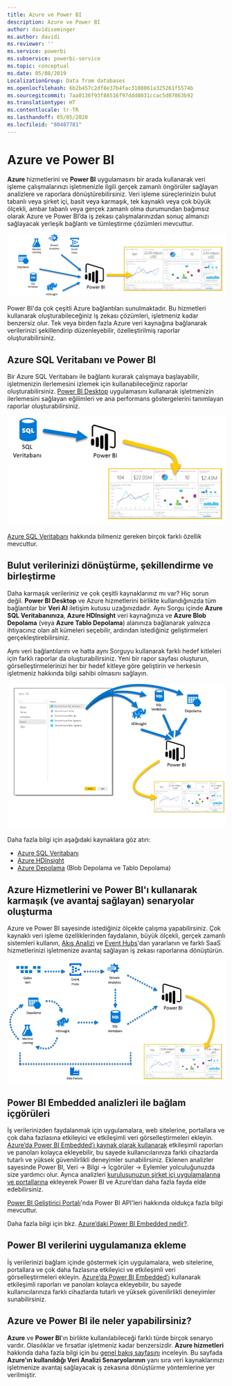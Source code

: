 ```yaml
---
title: Azure ve Power BI
description: Azure ve Power BI
author: davidiseminger
ms.author: davidi
ms.reviewer: ''
ms.service: powerbi
ms.subservice: powerbi-service
ms.topic: conceptual
ms.date: 05/08/2019
LocalizationGroup: Data from databases
ms.openlocfilehash: 6b2b457c2df8e37b4fac3108061a325261f5574b
ms.sourcegitcommit: 7aa0136f93f88516f97ddd8031ccac5d07863b92
ms.translationtype: HT
ms.contentlocale: tr-TR
ms.lasthandoff: 05/05/2020
ms.locfileid: "80487781"
---
```

# <a name="azure-and-power-bi"></a>Azure ve Power BI

**Azure** hizmetlerini ve **Power BI** uygulamasını bir arada kullanarak veri işleme çalışmalarınızı işletmenizle ilgili gerçek zamanlı öngörüler sağlayan analizlere ve raporlara dönüştürebilirsiniz. Veri işleme süreçlerinizin bulut tabanlı veya şirket içi, basit veya karmaşık, tek kaynaklı veya çok büyük ölçekli, ambar tabanlı veya gerçek zamanlı olma durumundan bağımsız olarak Azure ve Power BI’da iş zekası çalışmalarınızdan sonuç almanızı sağlayacak yerleşik bağlantı ve tümleştirme çözümleri mevcuttur.

![Azure](media/service-azure-and-power-bi/azure_1.png)

Power BI'da çok çeşitli Azure bağlantıları sunulmaktadır. Bu hizmetleri kullanarak oluşturabileceğiniz iş zekası çözümleri, işletmeniz kadar benzersiz olur. Tek veya birden fazla Azure veri kaynağına bağlanarak verilerinizi şekillendirip düzenleyebilir, özelleştirilmiş raporlar oluşturabilirsiniz.

## <a name="azure-sql-database-and-power-bi"></a>Azure SQL Veritabanı ve Power BI

Bir Azure SQL Veritabanı ile bağlantı kurarak çalışmaya başlayabilir, işletmenizin ilerlemesini izlemek için kullanabileceğiniz raporlar oluşturabilirsiniz. [Power BI Desktop](desktop-getting-started.md) uygulamasını kullanarak işletmenizin ilerlemesini sağlayan eğilimleri ve ana performans göstergelerini tanımlayan raporlar oluşturabilirsiniz.

![SQL’den Power BI’a](media/service-azure-and-power-bi/azure_2_sqltopbi.png)

[Azure SQL Veritabanı](https://azure.microsoft.com/services/sql-database/) hakkında bilmeniz gereken birçok farklı özellik mevcuttur.

## <a name="transform-shape-and-merge-your-cloud-data"></a>Bulut verilerinizi dönüştürme, şekillendirme ve birleştirme

Daha karmaşık verileriniz ve çok çeşitli kaynaklarınız mı var? Hiç sorun değil. **Power BI Desktop** ve Azure hizmetlerini birlikte kullandığınızda tüm bağlantılar bir **Veri Al** iletişim kutusu uzağınızdadır. Aynı Sorgu içinde **Azure SQL Veritabanınıza**, **Azure HDInsight** veri kaynağınıza ve **Azure Blob Depolama** (veya **Azure Tablo Depolama**) alanınıza bağlanarak yalnızca ihtiyacınız olan alt kümeleri seçebilir, ardından istediğiniz geliştirmeleri gerçekleştirebilirsiniz.

Aynı veri bağlantılarını ve hatta aynı Sorguyu kullanarak farklı hedef kitleleri için farklı raporlar da oluşturabilirsiniz. Yeni bir rapor sayfası oluşturun, görselleştirmelerinizi her bir hedef kitleye göre geliştirin ve herkesin işletmeniz hakkında bilgi sahibi olmasını sağlayın.

![Farklı kaynaklardan Power BI’a](media/service-azure-and-power-bi/azure_3_multipletopbi.png)

Daha fazla bilgi için aşağıdaki kaynaklara göz atın:

* [Azure SQL Veritabanı](https://azure.microsoft.com/services/sql-database/)
* [Azure HDInsight](https://azure.microsoft.com/services/hdinsight/)
* [Azure Depolama](https://azure.microsoft.com/services/storage/) (Blob Depolama ve Tablo Depolama)

## <a name="get-complex-and-ahead-using-azure-services-and-power-bi"></a>Azure Hizmetlerini ve Power BI'ı kullanarak karmaşık (ve avantaj sağlayan) senaryolar oluşturma

Azure ve Power BI sayesinde istediğiniz ölçekte çalışma yapabilirsiniz. Çok kaynaklı veri işleme özelliklerinden faydalanın, büyük ölçekli, gerçek zamanlı sistemleri kullanın, [Akış Analizi](https://azure.microsoft.com/services/stream-analytics/) ve [Event Hubs](https://azure.microsoft.com/services/event-hubs/)'dan yararlanın ve farklı SaaS hizmetlerinizi işletmenize avantaj sağlayan iş zekası raporlarına dönüştürün.

![Azure Karmaşık](media/service-azure-and-power-bi/azure_4_complex.png)

## <a name="context-insights-with-power-bi-embedded-analytics"></a>Power BI Embedded analizleri ile bağlam içgörüleri

İş verilerinizden faydalanmak için uygulamalara, web sitelerine, portallara ve çok daha fazlasına etkileyici ve etkileşimli veri görselleştirmeleri ekleyin. [Azure’da Power BI Embedded’ı kaynak olarak kullanarak](https://azure.microsoft.com/services/power-bi-embedded/) etkileşimli raporları ve panoları kolayca ekleyebilir, bu sayede kullanıcılarınıza farklı cihazlarda tutarlı ve yüksek güvenilirlikli deneyimler sunabilirsiniz.  Eklenen analizler sayesinde Power BI, Veri -> Bilgi -> İçgörüler -> Eylemler yolculuğunuzda size yardımcı olur.  Ayrıca analizleri [kuruluşunuzun şirket içi uygulamalarına ve portallarına](https://powerbi.microsoft.com/developers/embedded-analytics/organization/) ekleyerek Power BI ve Azure’dan daha fazla fayda elde edebilirsiniz.

[Power BI Geliştirici Portalı](https://dev.powerbi.com)'nda Power BI API'leri hakkında oldukça fazla bilgi mevcuttur.

Daha fazla bilgi için bkz. [Azure’daki Power BI Embedded nedir?](developer/embedded/azure-pbie-what-is-power-bi-embedded.md).

## <a name="embed-your-power-bi-data-within-your-app"></a>Power BI verilerini uygulamanıza ekleme

İş verilerinizi bağlam içinde göstermek için uygulamalara, web sitelerine, portallara ve çok daha fazlasına etkileyici ve etkileşimli veri görselleştirmeleri ekleyin. [Azure’da Power BI Embedded’ı](https://azure.microsoft.com/services/power-bi-embedded/) kullanarak etkileşimli raporları ve panoları kolayca ekleyebilir, bu sayede kullanıcılarınıza farklı cihazlarda tutarlı ve yüksek güvenilirlikli deneyimler sunabilirsiniz.

## <a name="what-could-you-do-with-azure-and-power-bi"></a>Azure ve Power BI ile neler yapabilirsiniz?

**Azure** ve **Power BI**'ın birlikte kullanılabileceği farklı türde birçok senaryo vardır. Olasılıklar ve fırsatlar işletmeniz kadar benzersizdir. **Azure hizmetleri** hakkında daha fazla bilgi için bu [genel bakış sayfasını](https://docs.microsoft.com/azure/machine-learning/team-data-science-process/plan-your-environment) inceleyin. Bu sayfada **Azure'ın kullanıldığı Veri Analizi Senaryolarının** yanı sıra veri kaynaklarınızı işletmenize avantaj sağlayacak iş zekasına dönüştürme yöntemlerine yer verilmiştir.